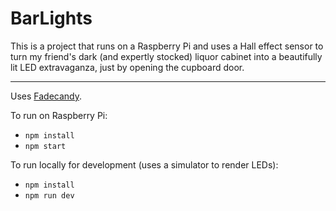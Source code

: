 # BarLights

This is a project that runs on a Raspberry Pi and uses a Hall effect sensor to turn my friend's dark (and expertly stocked) liquor cabinet into a beautifully lit LED extravaganza, just by opening the cupboard door.

---

Uses [Fadecandy](https://github.com/scanlime/fadecandy).

To run on Raspberry Pi:

- `npm install`
- `npm start`

To run locally for development (uses a simulator to render LEDs):

- `npm install`
- `npm run dev`